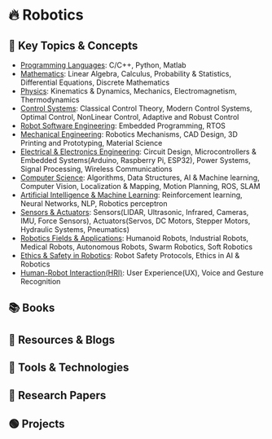 # 🔥 Robotics




## 👀 Key Topics & Concepts

- [Programming Languages](): C/C++, Python, Matlab
- [Mathematics](): Linear Algebra, Calculus, Probability & Statistics, Differential Equations, Discrete Mathematics
- [Physics](): Kinematics & Dynamics, Mechanics, Electromagnetism, Thermodynamics
- [Control Systems](): Classical Control Theory, Modern Control Systems, Optimal Control, NonLinear Control, Adaptive and Robust Control
- [Robot Software Engineering](): Embedded Programming, RTOS
- [Mechanical Engineering](): Robotics Mechanisms, CAD Design, 3D Printing and Prototyping, Material Science
- [Electrical & Electronics Engineering](): Circuit Design, Microcontrollers & Embedded Systems(Arduino, Raspberry Pi, ESP32), Power Systems, Signal Processing, Wireless Communications
- [Computer Science](): Algorithms, Data Structures, AI & Machine learning, Computer Vision, Localization & Mapping, Motion Planning, ROS, SLAM
- [Artificial Intelligence & Machine Learning](): Reinforcement learning, Neural Networks, NLP, Robotics perceptron
- [Sensors & Actuators](): Sensors(LIDAR, Ultrasonic, Infrared, Cameras, IMU, Force Sensors), Actuators(Servos, DC Motors, Stepper Motors, Hydraulic Systems, Pneumatics)
- [Robotics Fields & Applications](): Humanoid Robots, Industrial Robots, Medical Robots, Autonomous Robots, Swarm Robotics, Soft Robotics
- [Ethics & Safety in Robotics](): Robot Safety Protocols, Ethics in AI & Robotics
- [Human-Robot Interaction(HRI)](): User Experience(UX), Voice and Gesture Recognition

## 📚 Books




## 📎 Resources & Blogs




## 🧰 Tools & Technologies





## 🧻 Research Papers




## 🟢 Projects
